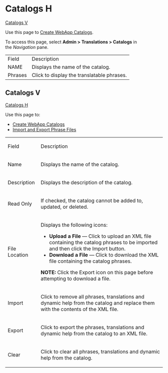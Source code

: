 # <span id="Catalogs_H"></span>Catalogs H

[Catalogs V](#Catalogs_V)

<div class="use">

Use this page to [Create WebApp
Catalogs](../Use_Cases/Create_WebApp_Catalogs.htm).

</div>

To access this page, select **Admin \> Translations \> Catalogs** in
the *Navigation* pane.   

|         |                                            |
| ------- | ------------------------------------------ |
| Field   | Description                                |
| NAME    | Displays the name of the catalog.          |
| Phrases | Click to display the translatable phrases. |

## <span id="Catalogs_V"></span>Catalogs V

[Catalogs H](#Catalogs_H)

<div class="use">

Use this page to:

  - [Create WebApp Catalogs](../Use_Cases/Create_WebApp_Catalogs.htm)
  - [Import and Export Phrase
    Files](../Use_Cases/Import_and_Export_Phrase_Files.htm)

</div>

<table>
<tbody>
<tr class="odd">
<td><p>Field</p></td>
<td><p>Description</p></td>
</tr>
<tr class="even">
<td><p>Name</p></td>
<td><p>Displays the name of the catalog.</p></td>
</tr>
<tr class="odd">
<td><p>Description</p></td>
<td><p>Displays the description of the catalog.</p></td>
</tr>
<tr class="even">
<td><p>Read Only</p></td>
<td><p>If checked, the catalog cannot be added to, updated, or deleted.</p></td>
</tr>
<tr class="odd">
<td><p>File Location</p></td>
<td><p>Displays the following icons:</p>
<ul>
<li><strong>Upload a File</strong> — Click to upload an XML file containing the catalog phrases to be imported and then click the Import button.  </li>
<li><strong>Download a File</strong> — Click to download the XML file containing the catalog phrases.</li>
</ul>
<p><strong>NOTE:</strong> Click the Export icon on this page before attempting to download a file.</p></td>
</tr>
<tr class="even">
<td><p>Import</p></td>
<td><p>Click to remove all phrases, translations and dynamic help from the catalog and replace them with the contents of the XML file.</p></td>
</tr>
<tr class="odd">
<td><p>Export</p></td>
<td><p>Click to export the phrases, translations and dynamic help from the catalog to an XML file.</p></td>
</tr>
<tr class="even">
<td><p>Clear</p></td>
<td><p>Click to clear all phrases, translations and dynamic help from the catalog.</p></td>
</tr>
</tbody>
</table>
